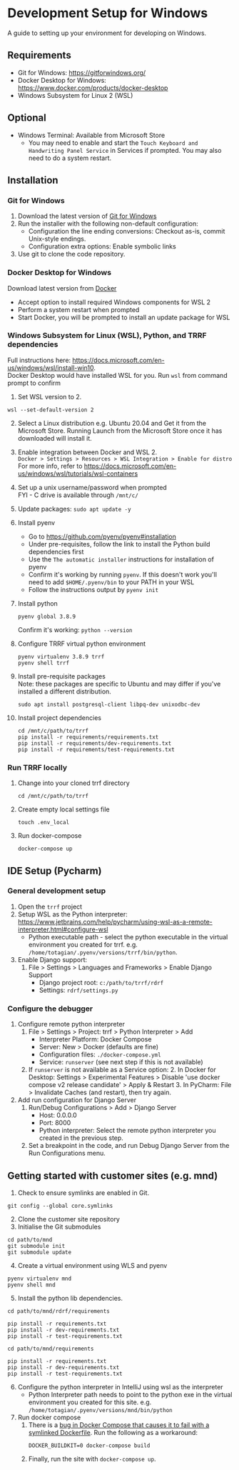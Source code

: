 # Development Setup for Windows

A guide to setting up your environment for developing on Windows.

## Requirements
* Git for Windows: https://gitforwindows.org/
* Docker Desktop for Windows: https://www.docker.com/products/docker-desktop
* Windows Subsystem for Linux 2 (WSL)

## Optional
* Windows Terminal: Available from Microsoft Store  
    * You may need to enable and start the `Touch Keyboard and Handwriting Panel Service` in Services if prompted. You may also need to do a system restart.

## Installation

### Git for Windows
1. Download the latest version of [Git for Windows](https://gitforwindows.org/)
2. Run the installer with the following non-default configuration:
    * Configuration the line ending conversions: Checkout as-is, commit Unix-style endings.
    * Configuration extra options: Enable symbolic links
3. Use git to clone the code repository.

### Docker Desktop for Windows
Download latest version from [Docker](https://www.docker.com/products/docker-desktop)
* Accept option to install required Windows components for WSL 2
* Perform a system restart when prompted
* Start Docker, you will be prompted to install an update package for WSL

### Windows Subsystem for Linux (WSL), Python, and TRRF dependencies
Full instructions here: https://docs.microsoft.com/en-us/windows/wsl/install-win10.  
Docker Desktop would have installed WSL for you. Run `wsl` from command prompt to confirm

1. Set WSL version to 2.
```shell
wsl --set-default-version 2
```

2. Select a Linux distribution e.g. Ubuntu 20.04 and Get it from the Microsoft Store.
Running Launch from the Microsoft Store once it has downloaded will install it.

3. Enable integration between Docker and WSL 2.  
    `Docker > Settings > Resources > WSL Integration > Enable for distro`  
    For more info, refer to https://docs.microsoft.com/en-us/windows/wsl/tutorials/wsl-containers

4. Set up a unix username/password when prompted  
    FYI - C drive is available through `/mnt/c/`

5. Update packages: `sudo apt update -y`

6. Install pyenv
    * Go to https://github.com/pyenv/pyenv#installation
    * Under pre-requisites, follow the link to install the Python build dependencies first
    * Use the `The automatic installer` instructions for installation of pyenv
    * Confirm it's working by running `pyenv`. If this doesn't work you'll need to add `$HOME/.pyenv/bin` to your PATH in your WSL
    * Follow the instructions output by `pyenv init`

7. Install python
    ```shell
    pyenv global 3.8.9
    ```
   Confirm it's working: `python --version`
8. Configure TRRF virtual python environment
    ```shell
    pyenv virtualenv 3.8.9 trrf 
    pyenv shell trrf
    ```
9. Install pre-requisite packages  
    Note: these packages are specific to Ubuntu and may differ if you've installed a different distribution.
    ```shell
   sudo apt install postgresql-client libpq-dev unixodbc-dev
    ```
10. Install project dependencies
    ```shell
    cd /mnt/c/path/to/trrf
    pip install -r requirements/requirements.txt
    pip install -r requirements/dev-requirements.txt
    pip install -r requirements/test-requirements.txt
    ```

### Run TRRF locally

1. Change into your cloned trrf directory
    ```shell
    cd /mnt/c/path/to/trrf
    ```
2. Create empty local settings file
    ```shell
    touch .env_local
    ```
3. Run docker-compose
    ```shell
    docker-compose up    
    ```

## IDE Setup (Pycharm)

### General development setup
1. Open the `trrf` project
2. Setup WSL as the Python interpreter: https://www.jetbrains.com/help/pycharm/using-wsl-as-a-remote-interpreter.html#configure-wsl
   * Python executable path - select the python executable in the virtual environment you created for trrf. e.g. `/home/totagian/.pyenv/versions/trrf/bin/python`.
3. Enable Django support:
   1. File > Settings > Languages and Frameworks > Enable Django Support
      * Django project root: `c:/path/to/trrf/rdrf`
      * Settings: `rdrf/settings.py`

### Configure the debugger
1. Configure remote python interpreter
   1. File > Settings > Project: trrf > Python Interpreter > Add
      * Interpreter Platform: Docker Compose
      * Server: New > Docker (defaults are fine)
      * Configuration files: `./docker-compose.yml`
      * Service: `runserver` (see next step if this is not available)
   2. If `runserver` is not available as a Service option: 
      2. In Docker for Desktop: Settings > Experimental Features > Disable 'use docker compose v2 release candidate' > Apply & Restart
      3. In PyCharm: File > Invalidate Caches (and restart), then try again.
2. Add run configuration for Django Server  
   1. Run/Debug Configurations > Add > Django Server
      * Host: 0.0.0.0
      * Port: 8000
      * Python interpreter: Select the remote python interpreter you created in the previous step.
   2. Set a breakpoint in the code, and run Debug Django Server from the Run Configurations menu.

## Getting started with customer sites (e.g. mnd)
1. Check to ensure symlinks are enabled in Git.
```
git config --global core.symlinks

```
2. Clone the customer site repository 
3. Initialise the Git submodules
```
cd path/to/mnd
git submodule init
git submodule update
```
4. Create a virtual environment using WLS and pyenv
```
pyenv virtualenv mnd
pyenv shell mnd
```
5. Install the python lib dependencies. 
```
cd path/to/mnd/rdrf/requirements

pip install -r requirements.txt
pip install -r dev-requirements.txt
pip install -r test-requirements.txt

cd path/to/mnd/requirements

pip install -r requirements.txt
pip install -r dev-requirements.txt
pip install -r test-requirements.txt
```
6. Configure the python interpreter in IntelliJ using wsl as the interpreter
   * Python Interpreter path needs to point to the python exe in the virtual environment you created for this site.
   e.g. `/home/totagian/.pyenv/versions/mnd/bin/python`
7. Run docker compose
   1. There is a [bug in Docker Compose that causes it to fail with a symlinked Dockerfile](https://github.com/docker/compose/issues/7397). Run the following as a workaround:  
       ```
       DOCKER_BUILDKIT=0 docker-compose build
       ```
   2. Finally, run the site with `docker-compose up`.